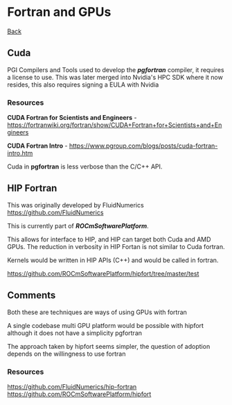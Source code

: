 # Fortran and GPUs

[Back](../../index.md#fortran)

## Cuda

PGI Compilers and Tools used to develop the **_pgfortran_** compiler, it requires a license to use. This was later merged into Nvidia's HPC SDK where it now resides, this also requires signing a EULA with Nvidia

### Resources

**CUDA Fortran for Scientists and Engineers** - https://fortranwiki.org/fortran/show/CUDA+Fortran+for+Scientists+and+Engineers

**CUDA Fortran Intro** - https://www.pgroup.com/blogs/posts/cuda-fortran-intro.htm

Cuda in **pgfortran** is less verbose than the C/C++ API.

##  HIP Fortran

This was originally developed by FluidNumerics https://github.com/FluidNumerics

This is currently part of **_ROCmSoftwarePlatform_**.

This allows for interface to HIP, and HIP can target both Cuda and AMD GPUs. The reduction in verbosity in HIP Fortan is not similar to Cuda fortran.

Kernels would be written in HIP APIs (C++) and would be called in fortran.

https://github.com/ROCmSoftwarePlatform/hipfort/tree/master/test

## Comments

Both these are techniques are ways of using GPUs with fortran

A single codebase multi GPU platform would be possible with hipfort although it does not have a simplicity pgfortran

The approach taken by hipfort seems simpler, the question of adoption depends on the willingness to use fortran

### Resources

https://github.com/FluidNumerics/hip-fortran
https://github.com/ROCmSoftwarePlatform/hipfort

